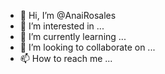- 👋 Hi, I’m @AnaiRosales
- 👀 I’m interested in ...
- 🌱 I’m currently learning ...
- 💞️ I’m looking to collaborate on ...
- 📫 How to reach me ...

<!---
AnaiRosales/AnaiRosales is a ✨ special ✨ repository because its `README.md` (this file) appears on your GitHub profile.
You can click the Preview link to take a look at your changes.
--->
